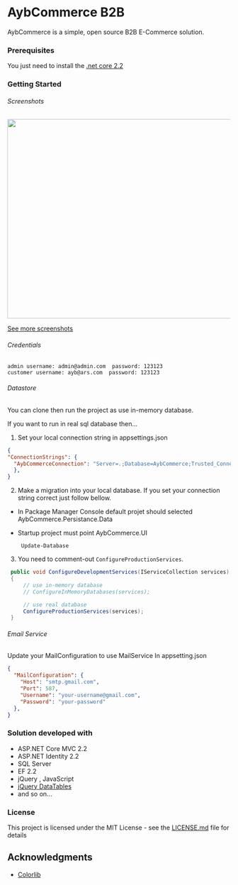 # AybCommerce B2B

AybCommerce is a simple, open source B2B E-Commerce solution.

### Prerequisites

You just need to install the [.net core 2.2](https://dotnet.microsoft.com/download/dotnet-core/2.2 ".net core 2.2")

### Getting Started
 
###### Screenshots
<img src="https://raw.githubusercontent.com/arslanaybars/AybCommerce-B2B/master/Screenshots/Login.png" width="800" height="450"/>

[See more screenshots](https://github.com/arslanaybars/AybCommerce-B2B/blob/master/Screenshots/README.md "AybCommerce Screenshots")

###### Credentials
	admin username: admin@admin.com  password: 123123
	customer username: ayb@ars.com  password: 123123

###### Datastore

You can clone then run the project  as use in-memory database.

If you want to run in real sql database then...
1. Set your local connection string in appsettings.json
```json
{
"ConnectionStrings": {
  "AybCommerceConnection": "Server=.;Database=AybCommerce;Trusted_Connection=True;"
  },
}
```
2. Make a migration into your local database. If you set your connection string correct just follow bellow. 

- In Package Manager Console default projet should selected AybCommerce.Persistance.Data
- Startup project must point AybCommerce.UI

 	   Update-Database

3.  You need to comment-out  `ConfigureProductionServices`. 
```csharp
 public void ConfigureDevelopmentServices(IServiceCollection services)
 {
     // use in-memory database
     // ConfigureInMemoryDatabases(services);

     // use real database
     ConfigureProductionServices(services);
 }
```
###### Email Service
Update your MailConfiguration to use MailService
In appsetting.json
```json
{ 
  "MailConfiguration": {
    "Host": "smtp.gmail.com",
    "Port": 587,
    "Username": "your-username@gmail.com",
    "Password": "your-password"
  },
}
```


### Solution developed with
- ASP.NET Core MVC 2.2
- ASP.NET Identity 2.2
- SQL Server
- EF 2.2
- jQuery , JavaScript
- [jQuery DataTables](https://datatables.net/ "jQuery DataTables")
- and so on...

### License

This project is licensed under the MIT License - see the [LICENSE.md](LICENSE) file for details

## Acknowledgments

* [Colorlib](https://colorlib.com/ "Colorlib")
